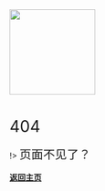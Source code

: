 <img src="https://cdn.jsdelivr.net/gh/xhemj/books@latest/logo.png" width="150px">

# <span style="font-weight:400;">404</span>

!> <span style="line-height:1.8rem;font-weight:400;font-size:1.3rem">页面不见了？<span>

 **[返回主页](/)** 

<div id="social-share" style="text-align: left;">
<link rel="stylesheet" href="https://cdnjs.cloudflare.com/ajax/libs/social-share.js/1.0.16/css/share.min.css">
<div class="social-share" data-sites="qq,qzone,wechat,weibo,facebook,twitter" data-image="https://xhemj.gitee.io/logo.png" data-wechat-qrcode-title="分享" data-wechat-qrcode-helper="使用微信扫一扫分享"></div>
<script type="text/javascript" src="https://cdnjs.cloudflare.com/ajax/libs/social-share.js/1.0.16/js/social-share.min.js"></script>
</div>

